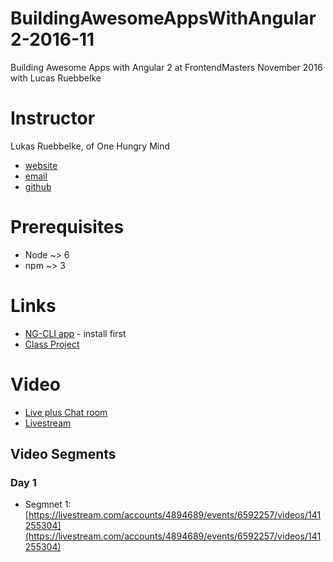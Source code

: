 # BuildingAwesomeAppsWithAngular2-2016-11
Building Awesome Apps with Angular 2 at FrontendMasters November 2016 with Lucas Ruebbelke

# Instructor

Lukas Ruebbelke, of One Hungry Mind

* [website](http://onehungrymind.com/)
* [email](lukas@onehungrymind.com)
* [github](https://github.com/simpulton)

# Prerequisites

* Node ~> 6
* npm ~> 3


# Links

* [NG-CLI app](https://github.com/angular/angular-cli) - install first
* [Class Project](https://github.com/onehungrymind/ng2-rest-app)

# Video

* [Live plus Chat room](https://frontendmasters.com/live-event/angular-2-stable-live/)
* [Livestream](https://livestream.com/accounts/4894689/events/6592257)

## Video Segments

### Day 1

* Segmnet 1: [https://livestream.com/accounts/4894689/events/6592257/videos/141255304](https://livestream.com/accounts/4894689/events/6592257/videos/141255304)
